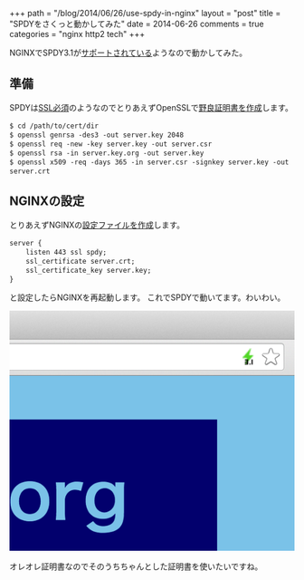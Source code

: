+++
path = "/blog/2014/06/26/use-spdy-in-nginx"
layout = "post"
title = "SPDYをさくっと動かしてみた"
date = 2014-06-26
comments = true
categories = "nginx http2 tech"
+++

NGINXでSPDY3.1が[サポートされている](http://nginx.org/en/docs/http/ngx_http_spdy_module.html)ようなので動かしてみた。

## 準備
SPDYは[SSL必須](http://ja.wikipedia.org/wiki/SPDY#.E6.A6.82.E8.A6.81)のようなのでとりあえずOpenSSLで[野良証明書を作成](http://dogmap.jp/2011/05/10/nginx-ssl/)します。

```
$ cd /path/to/cert/dir
$ openssl genrsa -des3 -out server.key 2048
$ openssl req -new -key server.key -out server.csr
$ openssl rsa -in server.key.org -out server.key
$ openssl x509 -req -days 365 -in server.csr -signkey server.key -out server.crt
```

## NGINXの設定

とりあえずNGINXの[設定ファイルを作成](http://nginx.org/en/docs/http/ngx_http_spdy_module.html)します。

```
server {
    listen 443 ssl spdy;
    ssl_certificate server.crt;
    ssl_certificate_key server.key;
}
```

と設定したらNGINXを再起動します。
これでSPDYで動いてます。わいわい。

![SPDY](/images/photo/spdy.png)

オレオレ証明書なのでそのうちちゃんとした証明書を使いたいですね。
